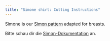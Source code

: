 ```yaml
---
title: "Simone shirt: Cutting Instructions"
---
```


<Note>

Simone is our [Simon pattern](/designs/simon/) adapted for breasts.

Bitte schau dir die [Simon-Dokumentation](/docs/patterns/simon/) an.

</Note>
